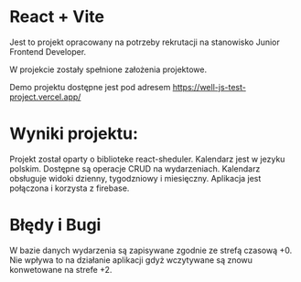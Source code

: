# React + Vite

Jest to projekt opracowany na potrzeby rekrutacji na stanowisko Junior Frontend Developer.

W projekcie zostały spełnione założenia projektowe.

Demo projektu dostępne jest pod adresem https://well-js-test-project.vercel.app/

# Wyniki projektu:

Projekt został oparty o biblioteke react-sheduler.
Kalendarz jest w jezyku polskim.
Dostępne są operacje CRUD na wydarzeniach.
Kalendarz obsługuje widoki dzienny, tygodzniowy i miesięczny.
Aplikacja jest połączona i korzysta z firebase.

# Błędy i Bugi

W bazie danych wydarzenia są zapisywane zgodnie ze strefą czasową +0.
Nie wpływa to na działanie aplikacji gdyż wczytywane są znowu konwetowane na strefe +2.
